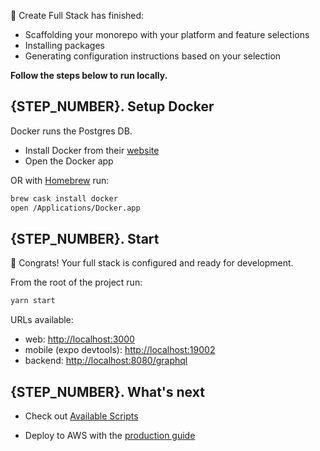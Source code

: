 🎉 Create Full Stack has finished:

- Scaffolding your monorepo with your platform and feature selections
- Installing packages
- Generating configuration instructions based on your selection

**Follow the steps below to run locally.**

## {STEP_NUMBER}. Setup Docker

Docker runs the Postgres DB.

- Install Docker from their [website](https://docs.docker.com/get-docker/)
- Open the Docker app

<!-- @remove-mac-begin -->

OR with [Homebrew](https://brew.sh/) run:

```bash
brew cask install docker
open /Applications/Docker.app
```

<!-- @remove-mac-end -->

## {STEP_NUMBER}. Start

🎉 Congrats! Your full stack is configured and ready for development.

From the root of the project run:

```bash
yarn start
```

URLs available:

<!-- @remove-web-begin -->

- web: [http://localhost:3000](http://localhost:3000)
  <!-- @remove-web-end -->
  <!-- @remove-mobile-begin -->
- mobile (expo devtools): [http://localhost:19002](http://localhost:19002)
  <!-- @remove-mobile-end -->
- backend: [http://localhost:8080/graphql](http://localhost:8080/graphql)

## {STEP_NUMBER}. What's next

- Check out [Available Scripts](https://create-full-stack.com/docs/available_scripts)
<!-- @remove-pulumi-aws-begin -->
- Deploy to AWS with the [production guide](PRODUCTION.md)
<!-- @remove-pulumi-aws-end -->
